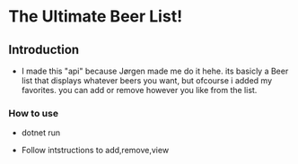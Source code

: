 # The Ultimate Beer List!



## Introduction
- I made this "api" because Jørgen made me do it hehe.
  its basicly a Beer list that displays whatever beers you want, but ofcourse i added my favorites.
  you can add or remove however you like from the list.



### How to use
- dotnet run

- Follow intstructions to add,remove,view
